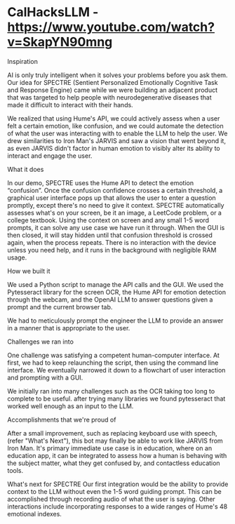 # CalHacksLLM  - https://www.youtube.com/watch?v=SkapYN90mng

Inspiration

AI is only truly intelligent when it solves your problems before you ask them. Our idea for SPECTRE (Sentient Personalized Emotionally Cognitive Task and Response Engine) came while we were building an adjacent product that was targeted to help people with neurodegenerative diseases that made it difficult to interact with their hands.

We realized that using Hume's API, we could actively assess when a user felt a certain emotion, like confusion, and we could automate the detection of what the user was interacting with to enable the LLM to help the user. We drew similarities to Iron Man's JARVIS and saw a vision that went beyond it, as even JARVIS didn't factor in human emotion to visibly alter its ability to interact and engage the user.

What it does

In our demo, SPECTRE uses the Hume API to detect the emotion “confusion”. Once the confusion confidence crosses a certain threshold, a graphical user interface pops up that allows the user to enter a question promptly, except there's no need to give it context. SPECTRE automatically assesses what's on your screen, be it an image, a LeetCode problem, or a college textbook. Using the context on screen and any small 1-5 word prompts, it can solve any use case we have run it through. When the GUI is then closed, it will stay hidden until that confusion threshold is crossed again, when the process repeats. There is no interaction with the device unless you need help, and it runs in the background with negligible RAM usage.

How we built it

We used a Python script to manage the API calls and the GUI. We used the Pytesseract library for the screen OCR, the Hume API for emotion detection through the webcam, and the OpenAI LLM to answer questions given a prompt and the current browser tab.

We had to meticulously prompt the engineer the LLM to provide an answer in a manner that is appropriate to the user.

Challenges we ran into

One challenge was satisfying a competent human-computer interface. At first, we had to keep relaunching the script, then using the command line interface. We eventually narrowed it down to a flowchart of user interaction and prompting with a GUI.

We initially ran into many challenges such as the OCR taking too long to complete to be useful. after trying many libraries we found pytesseract that worked well enough as an input to the LLM.

Accomplishments that we're proud of

After a small improvement, such as replacing keyboard use with speech, (refer "What's Next"), this bot may finally be able to work like JARVIS from Iron Man. It's primary immediate use case is in education, where on an education app, it can be integrated to assess how a human is behaving with the subject matter, what they get confused by, and contactless education tools.

What's next for SPECTRE
Our first integration would be the ability to provide context to the LLM without even the 1-5 word guiding prompt. This can be accomplished through recording audio of what the user is saying. Other interactions include incorporating responses to a wide ranges of Hume's 48 emotional indexes.
